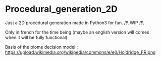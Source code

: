 # Procedural_generation_2D
Just a 2D procedural generation made in Python3 for fun. /!\ WIP  /!\

Only in french for the time being (maybe an english version will comes when it will be fully functional)

Basis of the biome decision model :
https://upload.wikimedia.org/wikipedia/commons/e/e0/Holdridge_FR.png
